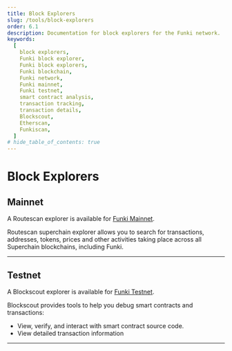 ```yaml
---
title: Block Explorers
slug: /tools/block-explorers
order: 6.1
description: Documentation for block explorers for the Funki network.
keywords:
  [
    block explorers,
    Funki block explorer,
    Funki block explorers,
    Funki blockchain,
    Funki network,
    Funki mainnet,
    Funki testnet,
    smart contract analysis,
    transaction tracking,
    transaction details,
    Blockscout,
    Etherscan,
    Funkiscan,
  ]
# hide_table_of_contents: true
---
```


# Block Explorers

## Mainnet

A Routescan explorer is available for [Funki Mainnet](https://funkiscan.io).

Routescan superchain explorer allows you to search for transactions, addresses, tokens, prices and other activities taking place across all Superchain blockchains, including Funki.

---

## Testnet

A Blockscout explorer is available for [Funki Testnet](https://testnet.funkiscan.io/).

Blockscout provides tools to help you debug smart contracts and transactions:

- View, verify, and interact with smart contract source code.
- View detailed transaction information

---
